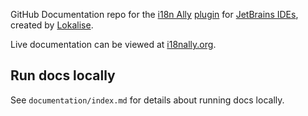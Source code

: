 GitHub Documentation repo for the [i18n Ally](https://i18nally.org/) [plugin](https://plugins.jetbrains.com/plugin/17212-i18n-ally) for [JetBrains IDEs](https://www.jetbrains.com/), created by [Lokalise](https://lokalise.com/).

Live documentation can be viewed at [i18nally.org](https://i18nally.org/documentation/).

## Run docs locally

See `documentation/index.md` for details about running docs locally.
